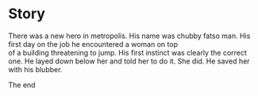 # Story

There was a new hero in metropolis. His name was chubby fatso man. His first day on the job he encountered a woman on top  
of a building threatening to jump. His first instinct was clearly the correct one. He layed down below her and told her
to do it. She did. He saved her with his blubber.

The end
